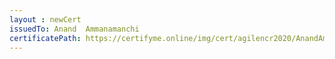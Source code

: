 ```yaml
--- 
layout : newCert 
issuedTo: Anand  Ammanamanchi 
certificatePath: https://certifyme.online/img/cert/agilencr2020/AnandAmmanamanchi_82992.png
--- 
```

